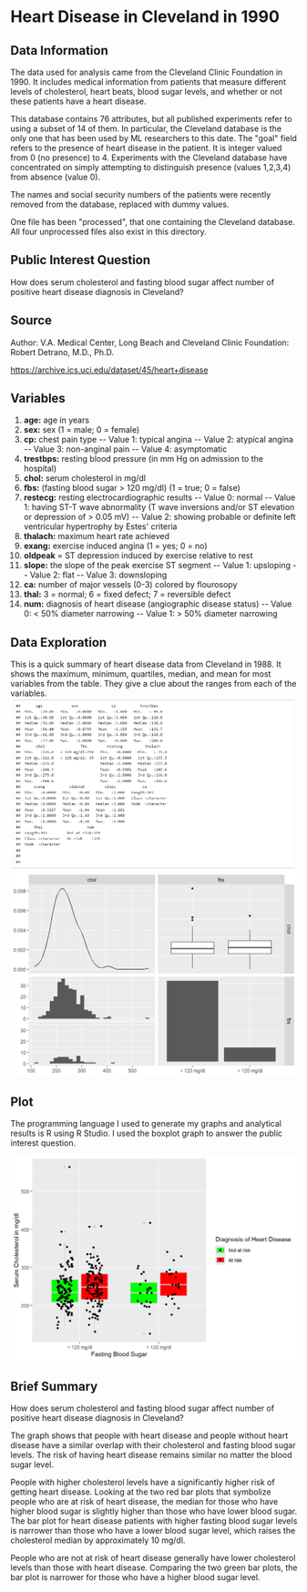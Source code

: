 # Heart Disease in Cleveland in 1990

## Data Information
The data used for analysis came from the Cleveland Clinic Foundation in 1990. It includes medical information from patients that measure different levels of cholesterol, heart beats, blood sugar levels, and whether or not these patients have a heart disease.

This database contains 76 attributes, but all published experiments
refer to using a subset of 14 of them. In particular, the Cleveland
database is the only one that has been used by ML researchers to 
this date. The "goal" field refers to the presence of heart disease
in the patient. It is integer valued from 0 (no presence) to 4.
Experiments with the Cleveland database have concentrated on simply
attempting to distinguish presence (values 1,2,3,4) from absence (value
0).  

The names and social security numbers of the patients were recently 
removed from the database, replaced with dummy values.

One file has been "processed", that one containing the Cleveland 
database. All four unprocessed files also exist in this directory.

## Public Interest Question
How does serum cholesterol and fasting blood sugar affect number of positive heart disease diagnosis in Cleveland?

## Source
Author: V.A. Medical Center, Long Beach and Cleveland Clinic Foundation:
	  Robert Detrano, M.D., Ph.D.
	  
https://archive.ics.uci.edu/dataset/45/heart+disease

## Variables
1. **age:** age in years
2. **sex:** sex (1 = male; 0 = female)
3. **cp:** chest pain type
      -- Value 1: typical angina
      -- Value 2: atypical angina
      -- Value 3: non-anginal pain
      -- Value 4: asymptomatic
4. **trestbps:** resting blood pressure (in mm Hg on admission to the hospital)
5. **chol:** serum cholesterol in mg/dl
6. **fbs:** (fasting blood sugar > 120 mg/dl)  (1 = true; 0 = false)
7. **restecg:** resting electrocardiographic results
      -- Value 0: normal
      -- Value 1: having ST-T wave abnormality (T wave inversions and/or ST elevation or depression of > 0.05 mV)
      -- Value 2: showing probable or definite left ventricular hypertrophy by Estes' criteria
8. **thalach:** maximum heart rate achieved
9. **exang:** exercise induced angina (1 = yes; 0 = no)
10. **oldpeak** = ST depression induced by exercise relative to rest
11. **slope:** the slope of the peak exercise ST segment
      -- Value 1: upsloping
      -- Value 2: flat
      -- Value 3: downsloping
12. **ca:** number of major vessels (0-3) colored by flourosopy
13. **thal:** 3 = normal; 6 = fixed defect; 7 = reversible defect
14. **num:** diagnosis of heart disease (angiographic disease status)
      -- Value 0: < 50% diameter narrowing
      -- Value 1: > 50% diameter narrowing

## Data Exploration
This is a quick summary of heart disease data from Cleveland in 1988. It shows the maximum, minimum, quartiles, median, and mean for most variables from the table. They give a clue about the ranges from each of the variables.
![Image](https://github.com/SMarbella/Cleveland-Heart-Disease-1990/blob/main/Data%20Exploration.png)
![Image](https://github.com/SMarbella/Cleveland-Heart-Disease-1990/blob/main/Data%20Exploration%20ggpairs.png)

## Plot
The programming language I used to generate my graphs and analytical results is R using R Studio. I used the boxplot graph to answer the public interest question.

![Image](https://github.com/SMarbella/Cleveland-Heart-Disease-1990/blob/main/Heart%20Disease%20Boxplot.png)

## Brief Summary
How does serum cholesterol and fasting blood sugar affect number of positive heart disease diagnosis in Cleveland?

The graph shows that people with heart disease and people without heart disease have a similar overlap with their cholesterol and fasting blood sugar levels. The risk of having heart disease remains similar no matter the blood sugar level.

People with higher cholesterol levels have a significantly higher risk of getting heart disease. Looking at the two red bar plots that symbolize people who are at risk of heart disease, the median for those who have higher blood sugar is slightly higher than those who have lower blood sugar. The bar plot for heart disease patients with higher fasting blood sugar levels is narrower than those who have a lower blood sugar level, which raises the cholesterol median by approximately 10 mg/dl.

People who are not at risk of heart disease generally have lower cholesterol levels than those with heart disease. Comparing the two green bar plots, the bar plot is narrower for those who have a higher blood sugar level.
